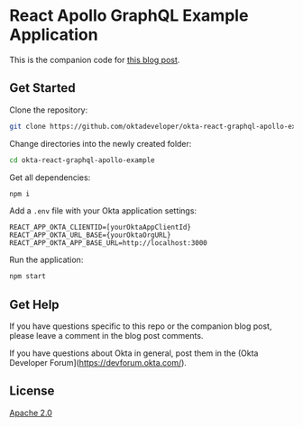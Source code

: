 # React Apollo GraphQL Example Application

This is the companion code for [this blog post]().

## Get Started

Clone the repository:

```sh
git clone https://github.com/oktadeveloper/okta-react-graphql-apollo-example.git
```

Change directories into the newly created folder:

```sh
cd okta-react-graphql-apollo-example
```

Get all dependencies:

```sh
npm i
```

Add a `.env` file with your Okta application settings:

```properties
REACT_APP_OKTA_CLIENTID=[yourOktaAppClientId}
REACT_APP_OKTA_URL_BASE={yourOktaOrgURL}
REACT_APP_OKTA_APP_BASE_URL=http://localhost:3000
```

Run the application:

```sh
npm start
```

## Get Help

If you have questions specific to this repo or the companion blog post, please leave a comment in the blog post comments.

If you have questions about Okta in general, post them in the (Okta Developer Forum](https://devforum.okta.com/).

## License

[Apache 2.0](LICENSE)

